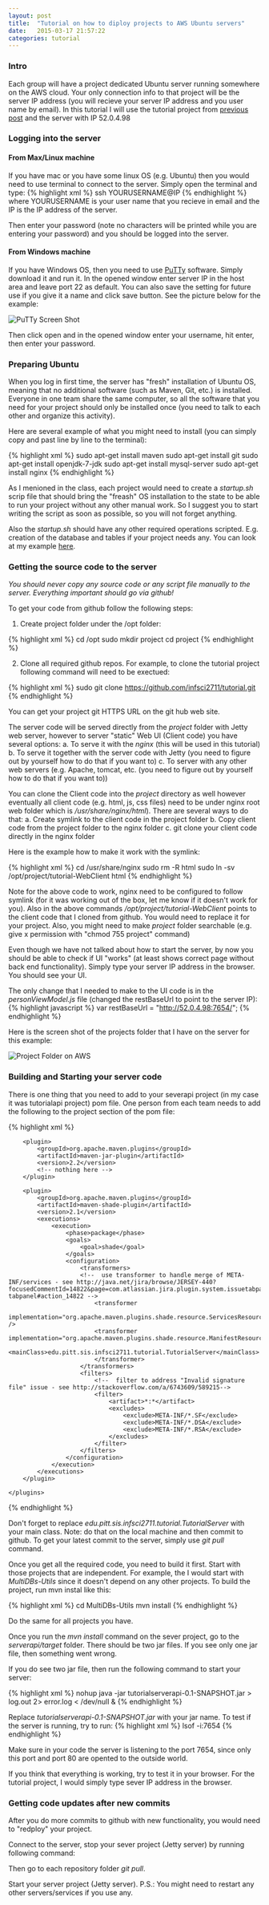 ```yaml
---
layout: post
title:  "Tutorial on how to diploy projects to AWS Ubuntu servers"
date:   2015-03-17 21:57:22
categories: tutorial
---
```


### Intro

Each group will have a project dedicated Ubuntu server running somewhere on the AWS cloud. Your only connection info to that project will be the server IP address (you will recieve your server IP address and you user name by email). In this tutorial I will use the tutorial project from [previous post][previousPost] and the server with IP 52.0.4.98

[previousPost]:	http://infsci2711.github.io/tutorial/2015/01/28/tutorial-web-rest-api.html

### Logging into the server

#### From Max/Linux machine
If you have mac or you have some linux OS (e.g. Ubuntu) then you would need to use terminal to connect to the server. Simply open the terminal and type:
{% highlight xml %}
ssh YOURUSERNAME@IP
{% endhighlight %}
where YOURUSERNAME is your user name that you recieve in email and the IP is the IP address of the server.

Then enter your password (note no characters will be printed while you are entering your password) and you should be logged into the server.

#### From Windows machine
If you have Windows OS, then you need to use [PuTTy][Putty] software. Simply download it and run it. In the opened window enter server IP in the host area and leave port 22 as default. You can also save the setting for future use if you give it a name and click save button. See the picture below for the example:

![PuTTy Screen Shot](/images/puttyScreenShot.png)

Then click open and in the opened window enter your username, hit enter, then enter your password.

[Putty]: http://www.chiark.greenend.org.uk/~sgtatham/putty/download.html 

### Preparing Ubuntu

When you log in first time, the server has "fresh" installation of Ubuntu OS, meaning that no additional software (such as Maven, Git, etc.) is installed. Everyone in one team share the same computer, so all the software that you need for your project should only be installed once (you need to talk to each other and organize this activity).

Here are several example of what you might need to install (you can simply copy and past line by line to the terminal):

{% highlight xml %}
sudo apt-get install maven
sudo apt-get install git
sudo apt-get install openjdk-7-jdk
sudo apt-get install mysql-server
sudo apt-get install nginx
{% endhighlight %}

As I menioned in the class, each project would need to create a *startup.sh* scrip file that should bring the "freash" OS installation to the state to be able to run your project without any other manual work. So I suggest you to start writing the script as soon as possible, so you will not forget anything. 

Also the *startup.sh* should have any other required operations scripted. E.g. creation of the database and tables if your project needs any. You can look at my example [here](https://github.com/infsci2711/tutorial/blob/master/setup.sh).

### Getting the source code to the server

*You should never copy any source code or any script file manually to the server. Everything important should go via github!* 

To get your code from github follow the following steps:

1. Create project folder under the /opt folder:

{% highlight xml %}
cd /opt
sudo mkdir project
cd project
{% endhighlight %}

2. Clone all required github repos. For example, to clone the tutorial project following command will need to be exectued:

{% highlight xml %}
sudo git clone https://github.com/infsci2711/tutorial.git
{% endhighlight %}

You can get your project git HTTPS URL on the git hub web site.

The server code will be served directly from the *project* folder with Jetty web server, however to server "static" Web UI (Client code) you have several options:
a. To serve it with the *nginx* (this will be used in this tutorial)
b. To serve it together with the server code with Jetty (you need to figure out by yourself how to do that if you want to)
c. To server with any other web servers (e.g. Apache, tomcat, etc. (you need to figure out by yourself how to do that if you want to))

You can clone the Client code into the *project* directory as well however eventually all client code (e.g. html, js, css files) need to be under nginx root web folder which is */usr/share/nginx/html*). There are several ways to do that:
a. Create symlink to the client code in the project folder
b. Copy client code from the project folder to the nginx folder
c. git clone your client code directly in the nginx folder

Here is the example how to make it work with the symlink:

{% highlight xml %}
cd /usr/share/nginx
sudo rm -R html
sudo ln -sv /opt/project/tutorial-WebClient html
{% endhighlight %}

Note for the above code to work, nginx need to be configured to follow symlink (for it was working out of the box, let me know if it doesn't work for you). Also in the above commands */opt/project/tutorial-WebClient* points to the client code that I cloned from github. You would need to replace it for your project. Also, you might need to make *project* folder searchable (e.g. give x permission with "chmod 755 project" command)

Even though we have not talked about how to start the server, by now you should be able to check if UI "works" (at least shows correct page without back end functionality). Simply type your server IP address in the browser. You should see your UI.

The only change that I needed to make to the UI code is in the *personViewModel.js* file (changed the restBaseUrl to point to the server IP):
{% highlight javascript %}
var restBaseUrl = "http://52.0.4.98:7654/";
{% endhighlight %}

Here is the screen shot of the projects folder that I have on the server for this example:

![Project Folder on AWS](/images/projectFolderonAWS.png)

### Building and Starting your server code

There is one thing that you need to add to your severapi project (in my case it was tutorialapi project) pom file. One person from each team needs to add the following to the project section of the pom file:

{% highlight xml %}
<build>
	<plugins>
				
		<plugin>
			<groupId>org.apache.maven.plugins</groupId>
			<artifactId>maven-jar-plugin</artifactId>
			<version>2.2</version>
			<!-- nothing here -->
		</plugin>
		
		<plugin>
            <groupId>org.apache.maven.plugins</groupId>
            <artifactId>maven-shade-plugin</artifactId>
            <version>2.1</version>
            <executions>
                <execution>
                    <phase>package</phase>
                    <goals>
                        <goal>shade</goal>
                    </goals>
                    <configuration>
                        <transformers>
                        <!--  use transformer to handle merge of META-INF/services - see http://java.net/jira/browse/JERSEY-440?focusedCommentId=14822&page=com.atlassian.jira.plugin.system.issuetabpanels%3Acomment-tabpanel#action_14822 -->
                            <transformer
                                implementation="org.apache.maven.plugins.shade.resource.ServicesResourceTransformer" />
                            <transformer implementation="org.apache.maven.plugins.shade.resource.ManifestResourceTransformer">
			                	<mainClass>edu.pitt.sis.infsci2711.tutorial.TutorialServer</mainClass>
			                </transformer>
                        </transformers> 
                        <filters>
                            <!--  filter to address "Invalid signature file" issue - see http://stackoverflow.com/a/6743609/589215-->
                            <filter>
                                <artifact>*:*</artifact>
                                <excludes>
                                    <exclude>META-INF/*.SF</exclude>
                                    <exclude>META-INF/*.DSA</exclude>
                                    <exclude>META-INF/*.RSA</exclude>
                                </excludes>
                            </filter>
                        </filters>
                    </configuration>
                </execution>
            </executions>
        </plugin>

	</plugins>
</build>
{% endhighlight %}

Don't forget to replace *<mainClass>edu.pitt.sis.infsci2711.tutorial.TutorialServer</mainClass>* with your main class.
Note: do that on the local machine and then commit to github. To get your latest commit to the server, simply use *git pull* command.

Once you get all the required code, you need to build it first. Start with those projects that are independent. For example, the I would start with *MultiDBs-Utils* since it doesn't depend on any other projects. To build the project, run mvn instal like this:

{% highlight xml %}
cd MultiDBs-Utils
mvn install
{% endhighlight %}

Do the same for all projects you have.

Once you run the *mvn install* command on the sever project, go to the *serverapi/target* folder. There should be two jar files. If you see only one jar file, then something went wrong.

If you do see two jar file, then run the following command to start your server:

{% highlight xml %}
nohup java -jar tutorialserverapi-0.1-SNAPSHOT.jar > log.out 2> error.log < /dev/null &
{% endhighlight %}

Replace *tutorialserverapi-0.1-SNAPSHOT.jar* with your jar name. To test if the server is running, try to run:
{% highlight xml %}
lsof -i:7654
{% endhighlight %}

Make sure in your code the server is listening to the port 7654, since only this port and port 80 are opented to the outside world.

If you think that everything is working, try to test it in your browser. For the tutorial project, I would simply type sever IP address in the browser.

### Getting code updates after new commits

After you do more commits to github with new functionality, you would need to "redploy" your project. 

Connect to the server, stop your sever project (Jetty server) by running following command:

Then go to each repository folder *git pull*.

Start your server project (Jetty server).
P.S.: You might need to restart any other servers/services if you use any.
